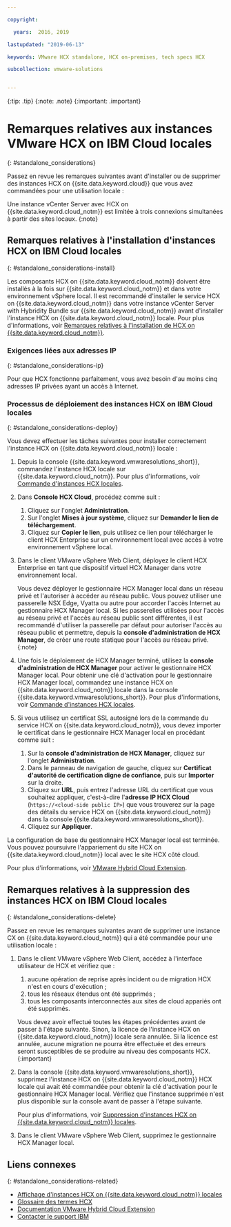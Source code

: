 ```yaml
---

copyright:

  years:  2016, 2019

lastupdated: "2019-06-13"

keywords: VMware HCX standalone, HCX on-premises, tech specs HCX

subcollection: vmware-solutions


---
```


{:tip: .tip}
{:note: .note}
{:important: .important}

# Remarques relatives aux instances VMware HCX on IBM Cloud locales
{: #standalone_considerations}

Passez en revue les remarques suivantes avant d'installer ou de supprimer des instances HCX on {{site.data.keyword.cloud}} que vous avez commandées pour une utilisation locale :

Une instance vCenter Server avec HCX on {{site.data.keyword.cloud_notm}} est limitée à trois connexions simultanées à partir des sites locaux.
{:note}

## Remarques relatives à l'installation d'instances HCX on IBM Cloud locales
{: #standalone_considerations-install}

Les composants HCX on {{site.data.keyword.cloud_notm}} doivent être installés à la fois sur {{site.data.keyword.cloud_notm}} et dans votre environnement vSphere local. Il est recommandé d'installer le service HCX on {{site.data.keyword.cloud_notm}} dans votre instance vCenter Server with Hybridity Bundle sur {{site.data.keyword.cloud_notm}} avant d'installer l'instance HCX on {{site.data.keyword.cloud_notm}} locale. Pour plus d'informations, voir [Remarques relatives à l'installation de HCX on {{site.data.keyword.cloud_notm}}](/docs/services/vmwaresolutions/vcenter?topic=vmware-solutions-hcx_considerations#hcx_considerations-install).

### Exigences liées aux adresses IP
{: #standalone_considerations-ip}

Pour que HCX fonctionne parfaitement, vous avez besoin d'au moins cinq adresses IP privées ayant un accès à Internet.

### Processus de déploiement des instances HCX on IBM Cloud locales
{: #standalone_considerations-deploy}

Vous devez effectuer les tâches suivantes pour installer correctement l'instance HCX on {{site.data.keyword.cloud_notm}} locale :
1. Depuis la console {{site.data.keyword.vmwaresolutions_short}}, commandez l'instance HCX locale sur {{site.data.keyword.cloud_notm}}. Pour plus d'informations, voir [Commande d'instances HCX locales](/docs/services/vmwaresolutions/services?topic=vmware-solutions-standalone_orderingserviceinstances).
2. Dans **Console HCX Cloud**, procédez comme suit :
    1. Cliquez sur l'onglet **Administration**.
    2. Sur l'onglet **Mises à jour système**, cliquez sur **Demander le lien de téléchargement**.
    3. Cliquez sur **Copier le lien**, puis utilisez ce lien pour télécharger le client HCX Enterprise sur un environnement local avec accès à votre environnement vSphere local.
3. Dans le client VMware vSphere Web Client, déployez le client HCX Enterprise en tant que dispositif virtuel HCX Manager dans votre environnement local.

   Vous devez déployer le gestionnaire HCX Manager local dans un réseau privé et l'autoriser à accéder au réseau public. Vous pouvez utiliser une passerelle NSX Edge, Vyatta ou autre pour accorder l'accès Internet au gestionnaire HCX Manager local. Si les passerelles utilisées pour l'accès au réseau privé et l'accès au réseau public sont différentes, il est recommandé d'utiliser la passerelle par défaut pour autoriser l'accès au réseau public et permettre, depuis la **console d'administration de HCX Manager**, de créer une route statique pour l'accès au réseau privé.
   {:note}
4. Une fois le déploiement de HCX Manager terminé, utilisez la **console d'administration de HCX Manager** pour activer le gestionnaire HCX Manager local. Pour obtenir une clé d'activation pour le gestionnaire HCX Manager local, commandez une instance HCX on {{site.data.keyword.cloud_notm}} locale dans la console {{site.data.keyword.vmwaresolutions_short}}. Pour plus d'informations, voir [Commande d'instances HCX locales](/docs/services/vmwaresolutions/services?topic=vmware-solutions-standalone_orderingserviceinstances).
5. Si vous utilisez un certificat SSL autosigné lors de la commande du service HCX on {{site.data.keyword.cloud_notm}}, vous devez importer le certificat dans le gestionnaire HCX Manager local en procédant comme suit :
    1. Sur la **console d'administration de HCX Manager**, cliquez sur l'onglet **Administration**.
    2. Dans le panneau de navigation de gauche, cliquez sur **Certificat d'autorité de certification digne de confiance**, puis sur **Importer** sur la droite.
    3. Cliquez sur **URL**, puis entrez l'adresse URL du certificat que vous souhaitez appliquer, c'est-à-dire l'**adresse IP HCX Cloud** (``https://<cloud-side public IP>``) que vous trouverez sur la page des détails du service HCX on {{site.data.keyword.cloud_notm}} dans la console {{site.data.keyword.vmwaresolutions_short}}.
    4. Cliquez sur **Appliquer**.

La configuration de base du gestionnaire HCX Manager local est terminée. Vous pouvez poursuivre l'appariement du site HCX on {{site.data.keyword.cloud_notm}} local avec le site HCX côté cloud.

Pour plus d'informations, voir [VMware Hybrid Cloud Extension](https://cloud.vmware.com/vmware-hcx).

## Remarques relatives à la suppression des instances HCX on IBM Cloud locales
{: #standalone_considerations-delete}

Passez en revue les remarques suivantes avant de supprimer une instance CX on {{site.data.keyword.cloud_notm}} qui a été commandée pour une utilisation locale :
1. Dans le client VMware vSphere Web Client, accédez à l'interface utilisateur de HCX et vérifiez que :
    1. aucune opération de reprise après incident ou de migration HCX n'est en cours d'exécution ;
    2. tous les réseaux étendus ont été supprimés ;
    3. tous les composants interconnectés aux sites de cloud appariés ont été supprimés.

   Vous devez avoir effectué toutes les étapes précédentes avant de passer à l'étape suivante. Sinon, la licence de l'instance HCX on {{site.data.keyword.cloud_notm}} locale sera annulée. Si la licence est annulée, aucune migration ne pourra être effectuée et des erreurs seront susceptibles de se produire au niveau des composants HCX.  
   {:important}
2. Dans la console {{site.data.keyword.vmwaresolutions_short}}, supprimez l'instance HCX on {{site.data.keyword.cloud_notm}} HCX locale qui avait été commandée pour obtenir la clé d'activation pour le gestionnaire HCX Manager local. Vérifiez que l'instance supprimée n'est plus disponible sur la console avant de passer à l'étape suivante.

   Pour plus d'informations, voir [Suppression d'instances HCX on {{site.data.keyword.cloud_notm}} locales](/docs/services/vmwaresolutions/services?topic=vmware-solutions-standalone_deletingserviceinstances).
3. Dans le client VMware vSphere Web Client, supprimez le gestionnaire HCX Manager local.

## Liens connexes
{: #standalone_considerations-related}

* [Affichage d'instances HCX on {{site.data.keyword.cloud_notm}} locales](/docs/services/vmwaresolutions/services?topic=vmware-solutions-standalone_viewingserviceinstances)
* [Glossaire des termes HCX](/docs/services/vmwaresolutions/services?topic=vmware-solutions-hcx_glossary)
* [Documentation VMware Hybrid Cloud Extension](https://cloud.vmware.com/vmware-hcx/resources)
* [Contacter le support IBM](/docs/services/vmwaresolutions/vmonic?topic=vmware-solutions-trbl_support)
